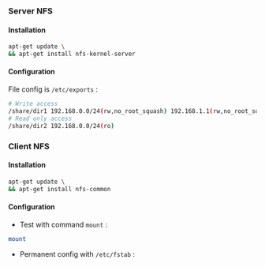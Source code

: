 ### Server NFS

#### Installation
```bash
apt-get update \
&& apt-get install nfs-kernel-server
```

#### Configuration
File config is <code>/etc/exports</code> :
```bash
# Write access
/share/dir1 192.168.0.0/24(rw,no_root_squash) 192.168.1.1(rw,no_root_squash)
# Read only access
/share/dir2 192.168.0.0/24(ro)
```


### Client NFS

#### Installation
```bash
apt-get update \
&& apt-get install nfs-common
```

#### Configuration
* Test with command <code>mount</code> :
```bash
mount 
```

* Permanent config with <code>/etc/fstab</code> :
```bash

```
